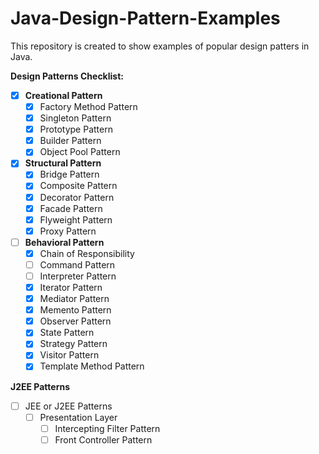 # Java-Design-Pattern-Examples
This repository is created to show examples of popular design patters in Java.

**Design Patterns Checklist:**

- [X] **Creational Pattern**
    - [X] Factory Method Pattern
    - [X] Singleton Pattern
    - [X] Prototype Pattern
    - [X] Builder Pattern
    - [X] Object Pool Pattern

- [X] **Structural Pattern**
    - [X] Bridge Pattern
    - [X] Composite Pattern
    - [X] Decorator Pattern
    - [X] Facade Pattern
    - [X] Flyweight Pattern
    - [X] Proxy Pattern

- [ ] **Behavioral Pattern**
    - [X] Chain of Responsibility
    - [ ] Command Pattern
    - [ ] Interpreter Pattern
    - [X] Iterator Pattern
    - [X] Mediator Pattern
    - [X] Memento Pattern
    - [X] Observer Pattern
    - [X] State Pattern
    - [X] Strategy Pattern
    - [X] Visitor Pattern
    - [X] Template Method Pattern

**J2EE Patterns**

- [ ] JEE or J2EE Patterns
    - [ ] Presentation Layer
        - [ ] Intercepting Filter Pattern
        - [ ] Front Controller Pattern
